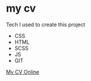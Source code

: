 # my cv
Tech I used to create this project
* CSS
* HTML
* SCSS
* JS
* GIT



[My CV Online](https://emmjan.github.io/CV/)

